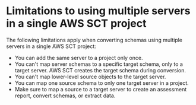# Limitations to using multiple servers in a single AWS SCT project<a name="CHAP_Mapping.Limitations"></a>

The following limitations apply when converting schemas using multiple servers in a single AWS SCT project:
+ You can add the same server to a project only once\.
+ You can't map server schemas to a specific target schema, only to a target server\. AWS SCT creates the target schema during conversion\.
+ You can't map lower\-level source objects to the target server\.
+ You can map one source schema to only one target server in a project\.
+ Make sure to map a source to a target server to create an assessment report, convert schemas, or extract data\.